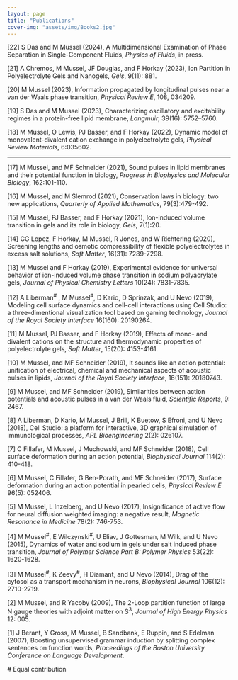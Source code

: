 ```yaml
---
layout: page
title: "Publications"
cover-img: "assets/img/Books2.jpg"
---
```

[22] S Das and M Mussel (2024), A Multidimensional Examination of Phase Separation in Single-Component Fluids, *Physics of Fluids*, in press. 

[21] A Chremos, M Mussel, JF Douglas, and F Horkay (2023), Ion Partition in Polyelectrolyte Gels and Nanogels, *Gels*, 9(11): 881.


[20] M Mussel (2023), Information propagated by longitudinal pulses near a van der Waals phase transition, *Physical Review E*, 108, 034209. 

[19] S Das and M Mussel (2023), Characterizing oscillatory and excitability regimes in a protein-free
lipid membrane, *Langmuir*, 39(16): 5752–5760.

[18] M Mussel, O Lewis, PJ Basser, and F Horkay (2022), Dynamic model of monovalent-divalent cation exchange in polyelectrolyte gels, *Physical Review Materials*, 6:035602.

- - - 

[17] M Mussel, and MF Schneider (2021), Sound pulses in lipid membranes and their potential function in biology, <i>Progress in Biophysics and Molecular Biology</i>, 162:101-110.

[16] M Mussel, and M Slemrod (2021), Conservation laws in biology: two new applications, <i>Quarterly of Applied Mathematics</i>, 79(3):479-492.

[15] M Mussel, PJ Basser, and F Horkay (2021), Ion-induced volume transition in gels and its role in biology, <i>Gels</i>, 7(1):20.

[14] CG Lopez, F Horkay, M Mussel, R Jones, and W Richtering (2020), Screening lengths and osmotic compressibility of flexible polyelectrolytes in excess salt solutions, <i>Soft Matter</i>, 16(31):  7289-7298.

[13] M Mussel and F Horkay (2019), Experimental evidence for universal behavior of ion-induced volume phase transition in sodium polyacrylate gels, *Journal of Physical Chemistry Letters* 10(24): 7831-7835.

[12] A Liberman<sup>#</sup> , M Mussel<sup>#</sup>, D Kario, D Sprinzak, and U Nevo (2019), Modeling cell surface dynamics and cell-cell interactions using Cell Studio: a three-dimentional visualization tool based on gaming technology, *Journal of the Royal Society Interface* 16(160): 20190264.

[11] M Mussel, PJ Basser, and F Horkay (2019), Effects of mono- and divalent cations on the structure and thermodynamic properties of polyelectrolyte gels, *Soft Matter*, 15(20): 4153-4161.

[10] M Mussel, and MF Schneider (2019), It sounds like an action potential: unification of electrical, chemical and mechanical aspects of acoustic pulses in lipids, *Journal of the Royal Society Interface*, 16(151): 20180743.

[9] M Mussel, and MF Schneider (2019), Similarities between action potentials and acoustic pulses in a van der Waals fluid, *Scientific Reports*, 9: 2467.

[8] A Liberman, D Kario, M Mussel, J Brill, K Buetow, S Efroni, and U Nevo (2018), Cell Studio: a platform for interactive, 3D graphical simulation of immunological processes, *APL Bioengineering* 2(2): 026107.

[7] C Fillafer, M Mussel, J Muchowski, and MF Schneider (2018), Cell surface deformation during an action potential, *Biophysical Journal* 114(2): 410-418.

[6] M Mussel, C Fillafer, G Ben-Porath, and MF Schneider (2017), Surface deformation during an action potential in pearled cells, *Physical Review E* 96(5): 052406.

[5] M Mussel, L Inzelberg, and U Nevo (2017), Insignificance of active flow for neural diffusion weighted imaging: a negative result, *Magnetic Resonance in Medicine* 78(2): 746-753.

[4] M Mussel<sup>#</sup>, E Wilczynski<sup>#</sup>, U Eliav, J Gottesman, M Wilk, and U Nevo (2015), Dynamics of water and sodium in gels under salt induced phase transition, *Journal of Polymer Science Part B: Polymer Physics* 53(22): 1620-1628.

[3] M Mussel<sup>#</sup>, K Zeevy<sup>#</sup>, H Diamant, and U Nevo (2014), Drag of the cytosol as a transport mechanism in neurons, *Biophysical Journal* 106(12): 2710-2719.

[2] M Mussel, and R Yacoby (2009), The 2-Loop partition function of large N gauge theories with adjoint matter on S<sup>3</sup>, *Journal of High Energy Physics* 12: 005.

[1] J Berant, Y Gross, M Mussel, B Sandbank, E Ruppin, and S Edelman (2007), Boosting unsupervised grammar induction by splitting complex sentences on function words, *Proceedings of the Boston University Conference on Language Development*.

\# Equal contribution
